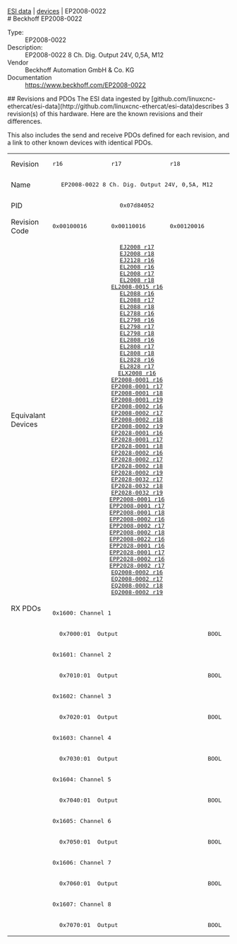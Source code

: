 <div class="nav"><a href="/esi-data">ESI data</a> | <a href="/esi-data/devices">devices</a> | EP2008-0022</div>
#  Beckhoff EP2008-0022

<dl>
  <dt>Type:</dt><dd>EP2008-0022</dd>
  <dt>Description:</dt><dd>EP2008-0022 8 Ch. Dig. Output 24V, 0,5A, M12</dd>
  <dt>Vendor</dt><dd>Beckhoff Automation GmbH & Co. KG</dd>
  <dt>Documentation</dt><dd><a href="https://www.beckhoff.com/EP2008-0022">https://www.beckhoff.com/EP2008-0022</a></dd>
</dl>
## Revisions and PDOs
The ESI data ingested by [github.com/linuxcnc-ethercat/esi-data](http://github.com/linuxcnc-ethercat/esi-data)describes 3 revision(s) of this hardware.  Here are the known revisions and their differences.

This also includes the send and receive PDOs defined for each revision, and a link to other known devices with identical PDOs.

<table>
<tr >
<td class="first">Revision</td>
<td ><pre>r16</pre></td>
<td ><pre>r17</pre></td>
<td ><pre>r18</pre></td>
</tr>
<tr >
<td class="first">Name</td>
<td  colspan=3 align="center"><pre>EP2008-0022 8 Ch. Dig. Output 24V, 0,5A, M12</pre></td>
</tr>
<tr >
<td class="first">PID</td>
<td  colspan=3 align="center"><pre>0x07d84052</pre></td>
</tr>
<tr >
<td class="first">Revision Code</td>
<td ><pre>0x00100016</pre></td>
<td ><pre>0x00110016</pre></td>
<td ><pre>0x00120016</pre></td>
</tr>
<tr >
<td class="first">Equivalant Devices</td>
<td  colspan=3 align="center"><pre><a href="EJ2008">EJ2008 r17</a><br/><a href="EJ2008">EJ2008 r18</a><br/><a href="EJ2128">EJ2128 r16</a><br/><a href="EL2008">EL2008 r16</a><br/><a href="EL2008">EL2008 r17</a><br/><a href="EL2008">EL2008 r18</a><br/><a href="EL2008-0015">EL2008-0015 r16</a><br/><a href="EL2088">EL2088 r16</a><br/><a href="EL2088">EL2088 r17</a><br/><a href="EL2088">EL2088 r18</a><br/><a href="EL2788">EL2788 r16</a><br/><a href="EL2798">EL2798 r16</a><br/><a href="EL2798">EL2798 r17</a><br/><a href="EL2798">EL2798 r18</a><br/><a href="EL2808">EL2808 r16</a><br/><a href="EL2808">EL2808 r17</a><br/><a href="EL2808">EL2808 r18</a><br/><a href="EL2828">EL2828 r16</a><br/><a href="EL2828">EL2828 r17</a><br/><a href="ELX2008">ELX2008 r16</a><br/><a href="EP2008-0001">EP2008-0001 r16</a><br/><a href="EP2008-0001">EP2008-0001 r17</a><br/><a href="EP2008-0001">EP2008-0001 r18</a><br/><a href="EP2008-0001">EP2008-0001 r19</a><br/><a href="EP2008-0002">EP2008-0002 r16</a><br/><a href="EP2008-0002">EP2008-0002 r17</a><br/><a href="EP2008-0002">EP2008-0002 r18</a><br/><a href="EP2008-0002">EP2008-0002 r19</a><br/><a href="EP2028-0001">EP2028-0001 r16</a><br/><a href="EP2028-0001">EP2028-0001 r17</a><br/><a href="EP2028-0001">EP2028-0001 r18</a><br/><a href="EP2028-0002">EP2028-0002 r16</a><br/><a href="EP2028-0002">EP2028-0002 r17</a><br/><a href="EP2028-0002">EP2028-0002 r18</a><br/><a href="EP2028-0002">EP2028-0002 r19</a><br/><a href="EP2028-0032">EP2028-0032 r17</a><br/><a href="EP2028-0032">EP2028-0032 r18</a><br/><a href="EP2028-0032">EP2028-0032 r19</a><br/><a href="EPP2008-0001">EPP2008-0001 r16</a><br/><a href="EPP2008-0001">EPP2008-0001 r17</a><br/><a href="EPP2008-0001">EPP2008-0001 r18</a><br/><a href="EPP2008-0002">EPP2008-0002 r16</a><br/><a href="EPP2008-0002">EPP2008-0002 r17</a><br/><a href="EPP2008-0002">EPP2008-0002 r18</a><br/><a href="EPP2008-0022">EPP2008-0022 r16</a><br/><a href="EPP2028-0001">EPP2028-0001 r16</a><br/><a href="EPP2028-0001">EPP2028-0001 r17</a><br/><a href="EPP2028-0002">EPP2028-0002 r16</a><br/><a href="EPP2028-0002">EPP2028-0002 r17</a><br/><a href="EQ2008-0002">EQ2008-0002 r16</a><br/><a href="EQ2008-0002">EQ2008-0002 r17</a><br/><a href="EQ2008-0002">EQ2008-0002 r18</a><br/><a href="EQ2008-0002">EQ2008-0002 r19</a></pre></td>
</tr>
<tr class="rxpdo pdosection">
<td class="first" rowspan=16 valign=top>RX PDOs</td>
<td colspan=3 align="left"><pre>0x1600: Channel 1</pre></td>
<td></td>
</tr>
<tr class="rxpdo">
<td  colspan=3 align="left"><pre>  0x7000:01  Output                          BOOL</pre></td>
</tr>
<tr class="rxpdo pdosection">
<td  colspan=3 align="left"><pre>0x1601: Channel 2</pre></td>
</tr>
<tr class="rxpdo">
<td  colspan=3 align="left"><pre>  0x7010:01  Output                          BOOL</pre></td>
</tr>
<tr class="rxpdo pdosection">
<td  colspan=3 align="left"><pre>0x1602: Channel 3</pre></td>
</tr>
<tr class="rxpdo">
<td  colspan=3 align="left"><pre>  0x7020:01  Output                          BOOL</pre></td>
</tr>
<tr class="rxpdo pdosection">
<td  colspan=3 align="left"><pre>0x1603: Channel 4</pre></td>
</tr>
<tr class="rxpdo">
<td  colspan=3 align="left"><pre>  0x7030:01  Output                          BOOL</pre></td>
</tr>
<tr class="rxpdo pdosection">
<td  colspan=3 align="left"><pre>0x1604: Channel 5</pre></td>
</tr>
<tr class="rxpdo">
<td  colspan=3 align="left"><pre>  0x7040:01  Output                          BOOL</pre></td>
</tr>
<tr class="rxpdo pdosection">
<td  colspan=3 align="left"><pre>0x1605: Channel 6</pre></td>
</tr>
<tr class="rxpdo">
<td  colspan=3 align="left"><pre>  0x7050:01  Output                          BOOL</pre></td>
</tr>
<tr class="rxpdo pdosection">
<td  colspan=3 align="left"><pre>0x1606: Channel 7</pre></td>
</tr>
<tr class="rxpdo">
<td  colspan=3 align="left"><pre>  0x7060:01  Output                          BOOL</pre></td>
</tr>
<tr class="rxpdo pdosection">
<td  colspan=3 align="left"><pre>0x1607: Channel 8</pre></td>
</tr>
<tr class="rxpdo">
<td  colspan=3 align="left"><pre>  0x7070:01  Output                          BOOL</pre></td>
</tr>
</table>
